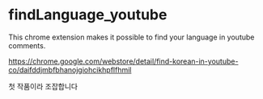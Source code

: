 # findLanguage_youtube
This chrome extension makes it possible to find your language in youtube comments.

https://chrome.google.com/webstore/detail/find-korean-in-youtube-co/daifddjmbfbhanojgiohcikhpflfhmil

첫 작품이라 조잡합니다
